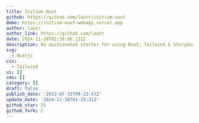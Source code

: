 ```yaml
---
title: Initium Nuxt
github: https://github.com/lautr/initium-nuxt
demo: https://initium-nuxt-webapp.vercel.app
author: lautr
author_link: https://github.com/lautr
date: 2024-11-28T02:30:06.131Z
description: An opinionated starter for using Nuxt, Tailwind & Storybook.
ssg:
  - Nuxtjs
css:
  - Tailwind
ui: []
cms: []
category: []
draft: false
publish_date: '2022-07-15T09:23:47Z'
update_date: '2024-11-30T01:25:31Z'
github_star: 31
github_fork: 2
---
```

